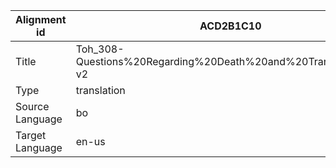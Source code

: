 |Alignment id | ACD2B1C10
| --- | --- 
|Title | Toh_308-Questions%20Regarding%20Death%20and%20Transmigration-v2 
|Type | translation
|Source Language | bo
|Target Language | en-us